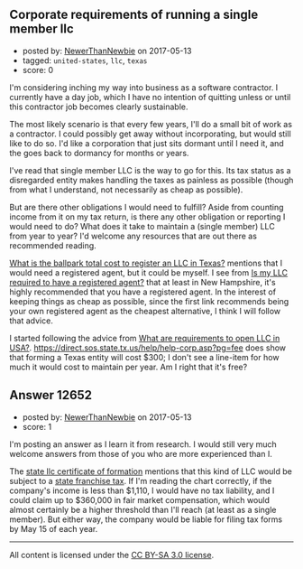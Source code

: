 ## Corporate requirements of running a single member llc

- posted by: [NewerThanNewbie](https://stackexchange.com/users/10890191/newerthannewbie) on 2017-05-13
- tagged: `united-states`, `llc`, `texas`
- score: 0

<p>I'm considering inching my way into business as a software contractor. I currently have a day job, which I have no intention of quitting unless or until this contractor job becomes clearly sustainable.</p>

<p>The most likely scenario is that every few years, I'll do a small bit of work as a contractor. I could possibly get away without incorporating, but would still like to do so. I'd like a corporation that just sits dormant until I need it, and the goes back to dormancy for months or years.</p>

<p>I've read that single member LLC is the way to go for this. Its tax status as a disregarded entity makes handling the taxes as painless as possible (though from what I understand, not necessarily as cheap as possible).</p>

<p>But are there other obligations I would need to fulfill? Aside from counting income from it on my tax return, is there any other obligation or reporting I would need to do?  What does it take to maintain a (single member) LLC from year to year? I'd welcome any resources that are out there as recommended reading.</p>

<p><a href="https://startups.stackexchange.com/questions/241/what-is-the-ballpark-total-cost-to-register-an-llc-in-texas">What is the ballpark total cost to register an LLC in Texas?</a> mentions that I would need a registered agent, but it could be myself.  I see from <a href="https://startups.stackexchange.com/questions/1/is-my-llc-required-to-have-a-registered-agent">Is my LLC required to have a registered agent?</a> that at least in New Hampshire, it's highly recommended that you have a registered agent.  In the interest of keeping things as cheap as possible, since the first link recommends being your own registered agent as the cheapest alternative, I think I will follow that advice.</p>

<p>I started following the advice from <a href="https://startups.stackexchange.com/questions/7842/what-are-requirements-to-open-llc-in-usa">What are requirements to open LLC in USA?</a>.  <a href="https://direct.sos.state.tx.us/help/help-corp.asp?pg=fee" rel="nofollow noreferrer">https://direct.sos.state.tx.us/help/help-corp.asp?pg=fee</a> does show that forming a Texas entity will cost $300; I don't see a line-item for how much it would cost to maintain per year.  Am I right that it's free?</p>



## Answer 12652

- posted by: [NewerThanNewbie](https://stackexchange.com/users/10890191/newerthannewbie) on 2017-05-13
- score: 1

<p>I'm posting an answer as I learn it from research.  I would still very much welcome answers from those of you who are more experienced than I.</p>

<p>The <a href="http://www.sos.state.tx.us/corp/forms/205_boc.pdf" rel="nofollow noreferrer">state llc certificate of formation</a> mentions that this kind of LLC would be subject to a <a href="https://comptroller.texas.gov/taxes/franchise/" rel="nofollow noreferrer">state franchise tax</a>.  If I'm reading the chart correctly, if the company's income is less than $1,110, I would have no tax liability, and I could claim up to $360,000 in fair market compensation, which would almost certainly be a higher threshold than I'll reach (at least as a single member).  But either way, the company would be liable for filing tax forms by May 15 of each year.</p>




---

All content is licensed under the [CC BY-SA 3.0 license](https://creativecommons.org/licenses/by-sa/3.0/).
